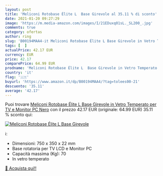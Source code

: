 ```yaml
---
layout: post
title: 'Meliconi Rotobase Élite L  Base Girevole al 35.11 % di sconto'
date: 2021-01-20 09:27:29
image: 'https://m.media-amazon.com/images/I/21EDuxq01sL._SL200_.jpg'
comments: true
category: ofertas
author: ring
slug: 'B00194MAA4-it Meliconi Rotobase Élite L Base Girevole in Vetro Temperato...'
tags: [  ]
actualPrice: 42.17 EUR
currency: EUR
price: 42.17
comparePrice: 64.99 EUR
prodname: 'Meliconi Rotobase Élite L  Base Girevole in Vetro Temperato per TV e Monitor PC  Nero'
country: 'it'
flag: '🇮🇹'
buyurl: 'https://www.amazon.it/dp/B00194MAA4/?tag=tolees00-21'
descuento: '35.11'
average: '42.17'
---
```


Puoi trovare [Meliconi Rotobase Élite L  Base Girevole in Vetro Temperato per TV e Monitor PC  Nero](https://www.amazon.it/dp/B00194MAA4/?tag=tolees00-21) con il prezzo 42.17 EUR (originale: 64.99 EUR) 35.11 % sconto qui:

[![Meliconi Rotobase Élite L  Base Girevole](https://m.media-amazon.com/images/I/21EDuxq01sL._SL200_.jpg)](https://www.amazon.it/dp/B00194MAA4/?tag=tolees00-21)

ℹ️:

- Dimensioni: 750 x 350 x 22 mm
- Base rotatoria per TV LCD e Monitor PC
- Capacità massima (Kg): 70
- In vetro temperato

[🛒 Acquista qui!!](https://www.amazon.it/dp/B00194MAA4/?tag=tolees00-21)
